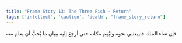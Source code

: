 ```yaml
---
title: "Frame Story 13: The Three Fish - Return"
tags: ['intellect', 'caution', 'death', "frame_story_return"]
---
```


 فإن شاء الملك فليبعثني نحوه وليُقِم مكانه حتى أرجعَ إليه ببيان ما يُحبُّ أن يعلم منه
